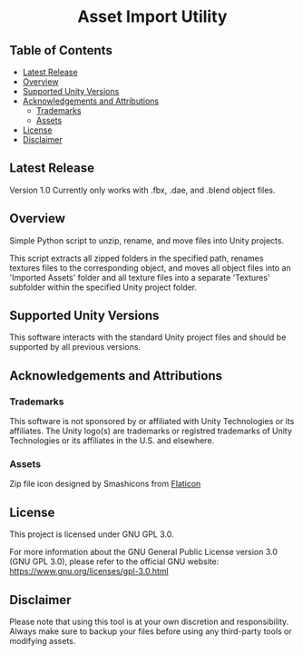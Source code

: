<div align="center">
  <h1 align="center">Asset Import Utility</h1>
<!--
  <img alt="USSR workflow status (with event)" src="https://img.shields.io/github/actions/workflow/status/jdevo22/Asset_Import_Utility/build.yml">
  <img alt="USSR release" src="https://img.shields.io/github/v/release/jdevo22/Asset_Import_Utility">
  <img alt="USSR total downloads" src="https://img.shields.io/github/downloads/jdevo22/Asset_Import_Utility/total">
  <img alt="USSR Repo stars" src="https://img.shields.io/github/stars/jdevo22/Asset_Import_Utility">
  <img alt="USSR forks" src="https://img.shields.io/github/forks/jdevo22/Asset_Import_Utility">
  <img alt="USSR issues" src="https://img.shields.io/github/issues/jdevo22/Asset_Import_Utility">
  <img alt="USSR pull requests" src="https://img.shields.io/github/issues-pr/jdevo22/Asset_Import_Utility">
  <img alt="Project license" src="https://img.shields.io/github/license/jdevo22/Asset_Import_Utility">
 --> 
</div>

## Table of Contents

- [Latest Release](#latest-release)
- [Overview](#overview)
- [Supported Unity Versions](#supported-unity-versions)
- [Acknowledgements and Attributions](#acknowledgements-and-attributions)
  - [Trademarks](#trademarks)
  - [Assets](#assets)
- [License](#license)
- [Disclaimer](#disclaimer)

<!-- // Held for future use
- [Requirements](#requirements)
- [Usages](#usages)
  - [Android](#android)
  - [iOS](#ios)
- [Supported Platforms](#supported-platforms)

- [Contribute](#contribute)

- [FAQs](#faqs)
-->

## Latest Release

Version 1.0 Currently only works with .fbx, .dae, and .blend object files.

## Overview

Simple Python script to unzip, rename, and move files into Unity projects.

This script extracts all zipped folders in the specified path, renames textures files to the corresponding object, and moves all object files into an 'Imported Assets' folder and all texture files into a separate 'Textures' subfolder within the specified Unity project folder.

## Supported Unity Versions

This software interacts with the standard Unity project files and should be supported by all previous versions.

## Acknowledgements and Attributions

### Trademarks

This software is not sponsored by or affiliated with Unity Technologies or its affiliates. The Unity logo(s) are trademarks or registred trademarks of Unity Technologies or its affiliates in the U.S. and elsewhere.
<!-- // Unity logo guidelines
https://unity.com/legal/branding-trademarks
-->

### Assets

Zip file icon designed by Smashicons from [Flaticon](https://www.flaticon.com/free-icons/zip-format)

## License

This project is licensed under GNU GPL 3.0.

For more information about the GNU General Public License version 3.0 (GNU GPL 3.0), please refer to the official GNU website: <https://www.gnu.org/licenses/gpl-3.0.html>

## Disclaimer

Please note that using this tool is at your own discretion and responsibility. Always make sure to backup your files before using any third-party tools or modifying assets.

